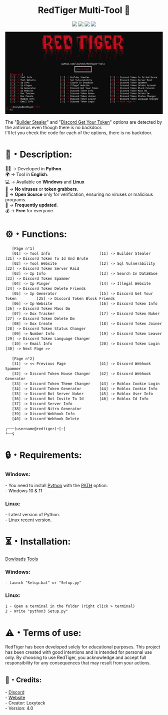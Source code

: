 <h1 align="center">RedTiger Multi-Tool 🐯</h1> 
<p align="center">
  <img src="https://img.shields.io/github/v/release/fluzyteck/RedTiger-Tools?label=Version&color=a80505">
  <img src="https://img.shields.io/github/stars/fluzyteck/RedTiger-tools?style=flat&label=Stars&color=a80505">
  <img src="https://img.shields.io/github/repo-size/fluzyteck/RedTiger-Tools?label=Size&color=a80505">
  <img src="https://img.shields.io/github/languages/top/fluzyteck/RedTiger-Tools?color=a80505">

</p>
<img src="Img/RedTiger.png" wdth="9999">
<p>
The "<a href="https://github.com/loxyteck/RedTiger-Tools/blob/main/Settings/Program/Builder-Stealer.py">Builder Stealer</a>" and "<a href="https://github.com/loxyteck/RedTiger-Tools/blob/main/Settings/Program/Discord-Get-Your-Token.py">Discord Get Your Token</a>" options are detected by the antivirus even though there is no backdoor.<br>
I'll let you check the code for each of the options, there is no backdoor.
</p>
<h1>📜・Description:</h1>
<p>
  
👨‍💻 -> Developed in <strong>Python</strong>.<br>
🌍 -> Tool in <strong>English</strong>.<br>
💻 -> Available on <strong>Windows</strong> and <strong>Linux</strong><br>
🔎 -> <strong>No viruses</strong> or <strong>token grabbers</strong>.<br>
📂 -> <strong>Open Source</strong> only for verification, ensuring no viruses or malicious programs.<br>
🔄 -> <strong>Frequently updated</strong>.<br>
💰 -> <strong>Free</strong> for everyone.<br>
</p>

<h1>⚙️・Functions:</h1>
<p align="center">
  
```
   [Page n°1]
   [01] -> Tool Info                      [11] -> Builder Stealer                [21] -> Discord Token To Id And Brute
   [02] -> Tool Website                   [12] -> Sql Vulnerability              [22] -> Discord Token Server Raid
   [03] -> Ip Info                        [13] -> Search In DataBase             [23] -> Discord Token Spammer
   [04] -> Ip Pinger                      [14] -> Illegal Website                [24] -> Discord Token Delete Friends
   [05] -> Ip Generator                   [15] -> Discord Get Your Token         [25] -> Discord Token Block Friends
   [06] -> Ip Website                     [16] -> Discord Token Info             [26] -> Discord Token Mass Dm
   [07] -> Dox Tracker                    [17] -> Discord Token Nuker            [27] -> Discord Token Delete Dm
   [08] -> Dox Create                     [18] -> Discord Token Joiner           [28] -> Discord Token Status Changer
   [09] -> Number Info                    [19] -> Discord Token Leaver           [29] -> Discord Token Language Changer
   [10] -> Email Info                     [20] -> Discord Token Login            [30] -> Next Page >>
  
   [Page n°2]
   [31] -> << Previous Page               [41] -> Discord Webhook Spammer      
   [32] -> Discord Token House Changer    [42] -> Discord Webhook Generator      
   [33] -> Discord Token Theme Changer    [43] -> Roblox Cookie Login           
   [34] -> Discord Token Generator        [44] -> Roblox Cookie Info            
   [35] -> Discord Bot Server Nuker       [45] -> Roblox User Info             
   [36] -> Discord Bot Invite To Id       [46] -> Roblox Id Info               
   [37] -> Discord Server Info         
   [38] -> Discord Nitro Generator      
   [39] -> Discord Webhook Info         
   [40] -> Discord Webhook Delete

┌───(username@redtiger)─[~]
└──$
```
</p>

<h1>🔒・Requirements:</h1>
<h3>Windows:</h3>
<p>
- You need to install <a href="https://www.python.org/downloads/">Python</a> with the <a href="Img/Python_Path.png">PATH</a> option.<br>
- Windows 10 & 11
</p>
<h3>Linux:</h3>
<p>
- Latest version of Python.<br>
- Linux recent version.
</p>

<h1>⏳・Installation:</h1>
<a href="https://github.com/fluzyteck/RedTiger/archive/main.zip">Dowloads Tools</a>
<h3>Windows:</h3>
<p>
  
```
- Launch "Setup.bat" or "Setup.py"
```
</p>
<h3>Linux:</h3>
<p>
  
```
1 - Open a terminal in the folder (right click > terminal)
2 - Write "python3 Setup.py"
```
</p>

<h1>⚠️・Terms of use:</h1>
<p>
RedTiger has been developed solely for educational purposes. This project has been created with good intentions and is intended for personal use only. By choosing to use RedTiger, you acknowledge and accept full responsibility for any consequences that may result from your actions.
</p>

<h2>🔗・Credits:</h2>
<p>
- <a href="https://discord.gg/ZJNFYjdEMD">Discord</a><br>
- <a href="https://red-tiger.000webhostapp.com/accueil.html">Website</a><br>
- Creator: Loxyteck<br>
- Version: 4.0
</p>
